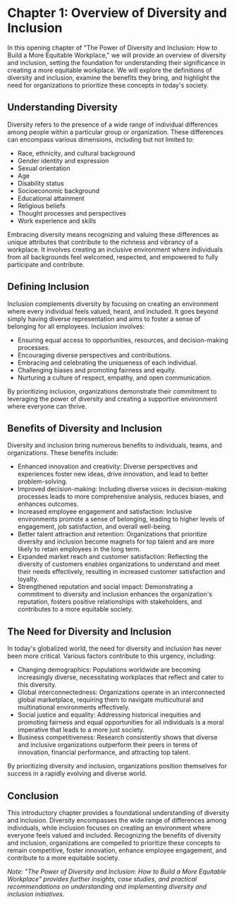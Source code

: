 Chapter 1: Overview of Diversity and Inclusion
==============================================

In this opening chapter of "The Power of Diversity and Inclusion: How to Build a More Equitable Workplace," we will provide an overview of diversity and inclusion, setting the foundation for understanding their significance in creating a more equitable workplace. We will explore the definitions of diversity and inclusion, examine the benefits they bring, and highlight the need for organizations to prioritize these concepts in today's society.

Understanding Diversity
-----------------------

Diversity refers to the presence of a wide range of individual differences among people within a particular group or organization. These differences can encompass various dimensions, including but not limited to:

* Race, ethnicity, and cultural background
* Gender identity and expression
* Sexual orientation
* Age
* Disability status
* Socioeconomic background
* Educational attainment
* Religious beliefs
* Thought processes and perspectives
* Work experience and skills

Embracing diversity means recognizing and valuing these differences as unique attributes that contribute to the richness and vibrancy of a workplace. It involves creating an inclusive environment where individuals from all backgrounds feel welcomed, respected, and empowered to fully participate and contribute.

Defining Inclusion
------------------

Inclusion complements diversity by focusing on creating an environment where every individual feels valued, heard, and included. It goes beyond simply having diverse representation and aims to foster a sense of belonging for all employees. Inclusion involves:

* Ensuring equal access to opportunities, resources, and decision-making processes.
* Encouraging diverse perspectives and contributions.
* Embracing and celebrating the uniqueness of each individual.
* Challenging biases and promoting fairness and equity.
* Nurturing a culture of respect, empathy, and open communication.

By prioritizing inclusion, organizations demonstrate their commitment to leveraging the power of diversity and creating a supportive environment where everyone can thrive.

Benefits of Diversity and Inclusion
-----------------------------------

Diversity and inclusion bring numerous benefits to individuals, teams, and organizations. These benefits include:

* Enhanced innovation and creativity: Diverse perspectives and experiences foster new ideas, drive innovation, and lead to better problem-solving.
* Improved decision-making: Including diverse voices in decision-making processes leads to more comprehensive analysis, reduces biases, and enhances outcomes.
* Increased employee engagement and satisfaction: Inclusive environments promote a sense of belonging, leading to higher levels of engagement, job satisfaction, and overall well-being.
* Better talent attraction and retention: Organizations that prioritize diversity and inclusion become magnets for top talent and are more likely to retain employees in the long term.
* Expanded market reach and customer satisfaction: Reflecting the diversity of customers enables organizations to understand and meet their needs effectively, resulting in increased customer satisfaction and loyalty.
* Strengthened reputation and social impact: Demonstrating a commitment to diversity and inclusion enhances the organization's reputation, fosters positive relationships with stakeholders, and contributes to a more equitable society.

The Need for Diversity and Inclusion
------------------------------------

In today's globalized world, the need for diversity and inclusion has never been more critical. Various factors contribute to this urgency, including:

* Changing demographics: Populations worldwide are becoming increasingly diverse, necessitating workplaces that reflect and cater to this diversity.
* Global interconnectedness: Organizations operate in an interconnected global marketplace, requiring them to navigate multicultural and multinational environments effectively.
* Social justice and equality: Addressing historical inequities and promoting fairness and equal opportunities for all individuals is a moral imperative that leads to a more just society.
* Business competitiveness: Research consistently shows that diverse and inclusive organizations outperform their peers in terms of innovation, financial performance, and attracting top talent.

By prioritizing diversity and inclusion, organizations position themselves for success in a rapidly evolving and diverse world.

Conclusion
----------

This introductory chapter provides a foundational understanding of diversity and inclusion. Diversity encompasses the wide range of differences among individuals, while inclusion focuses on creating an environment where everyone feels valued and included. Recognizing the benefits of diversity and inclusion, organizations are compelled to prioritize these concepts to remain competitive, foster innovation, enhance employee engagement, and contribute to a more equitable society.

*Note: "The Power of Diversity and Inclusion: How to Build a More Equitable Workplace" provides further insights, case studies, and practical recommendations on understanding and implementing diversity and inclusion initiatives.*
